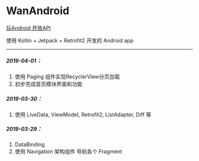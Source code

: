 # WanAndroid

[玩Android 开放API](https://www.wanandroid.com/blog/show/2)

使用 Kotlin + Jetpack + Retrofit2 开发的 Android app

---
##### 2019-04-01：
1. 使用 Paging 组件实现RecyclerView分页加载
2. 初步完成首页模块界面和功能

##### 2019-03-30：
1. 使用 LiveData, ViewModel, Retrofit2, ListAdapter, Diff 等

##### 2019-03-29：
1. DataBinding
2. 使用 Navigation 架构组件 导航各个 Fragment
